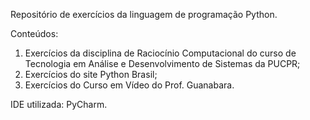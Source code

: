 Repositório de exercícios da linguagem de programação Python.

Conteúdos:

1) Exercícios da disciplina de Raciocínio Computacional do curso de Tecnologia em Análise e Desenvolvimento de Sistemas da PUCPR;
2) Exercícios do site Python Brasil;
3) Exercícios do Curso em Vídeo do Prof. Guanabara.

IDE utilizada: PyCharm.
